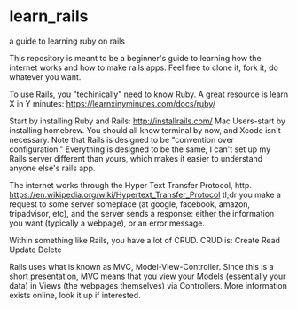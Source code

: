 # learn_rails
a guide to learning ruby on rails

This repository is meant to be a beginner's guide to learning how the internet works and how to make rails apps. Feel free to clone it, fork it, do whatever you want.

To use Rails, you "techinically" need to know Ruby. A great resource is learn X in Y minutes: https://learnxinyminutes.com/docs/ruby/

Start by installing Ruby and Rails: http://installrails.com/
Mac Users-start by installing homebrew. You should all know terminal by now, and Xcode isn't necessary.
Note that Rails is designed to be "convention over configuration." Everything is designed to be the same, I can't set up my Rails server different than yours, which makes it easier to understand anyone else's rails app.

The internet works through the Hyper Text Transfer Protocol, http. https://en.wikipedia.org/wiki/Hypertext_Transfer_Protocol
tl;dr you make a request to some server someplace (at google, facebook, amazon, tripadvisor, etc), and the server sends a response: either the information you want (typically a webpage), or an error message.

Within something like Rails, you have a lot of CRUD. CRUD is:
Create
Read
Update
Delete

Rails uses what is known as MVC, Model-View-Controller. Since this is a short presentation, MVC means that you view your Models (essentially your data) in Views (the webpages themselves) via Controllers. More information exists online, look it up if interested.